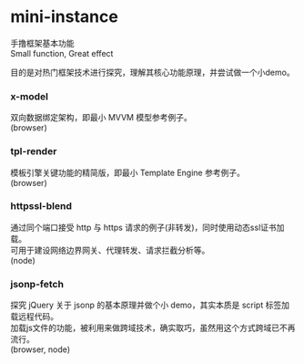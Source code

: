 # mini-instance
手撸框架基本功能     
Small function, Great effect

目的是对热门框架技术进行探究，理解其核心功能原理，并尝试做一个小demo。

### x-model
双向数据绑定架构，即最小 MVVM 模型参考例子。     
(browser)

### tpl-render
模板引擎关键功能的精简版，即最小 Template Engine 参考例子。     
(browser)

### httpssl-blend
通过同个端口接受 http 与 https 请求的例子(非转发)，同时使用动态ssl证书加载。     
可用于建设网络边界网关、代理转发、请求拦截分析等。     
(node)

### jsonp-fetch
探究 jQuery 关于 jsonp 的基本原理并做个小 demo，其实本质是 script 标签加载远程代码。     
加载js文件的功能，被利用来做跨域技术，确实取巧，虽然用这个方式跨域已不再流行。     
(browser, node)
